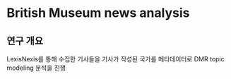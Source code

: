 # British Museum news analysis

## 연구 개요

LexisNexis를 통해 수집한 기사들을 기사가 작성된 국가를 메타데이터로 DMR topic modeling 분석을 진행

 
